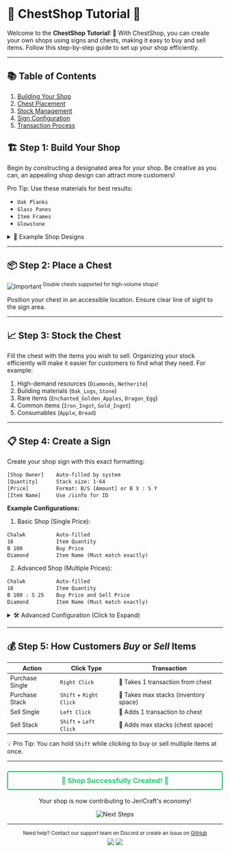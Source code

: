 # 🏪 ChestShop Tutorial 🛒

Welcome to the **ChestShop Tutorial**! 🎉 With ChestShop, you can create your own shops using signs and chests, making it
easy to buy and sell items. Follow this step-by-step guide to set up your shop efficiently.

---

## 📚 Table of Contents

1. [Building Your Shop](#-step-1-build-your-shop)
2. [Chest Placement](#-step-2-place-a-chest)
3. [Stock Management](#-step-3-stock-the-chest)
4. [Sign Configuration](#-step-4-create-a-sign)
5. [Transaction Process](#-step-5-how-customers-buy-or-sell-items)

## 🏗️ Step 1: Build Your Shop

Begin by constructing a designated area for your shop. Be creative as you can, an appealing shop design can attract more
customers!

Pro Tip: Use these materials for best results:

- `Oak Planks`
- `Glass Panes`
- `Item Frames`
- `Glowstone`

<details>
<summary>📸 Example Shop Designs</summary>
<br>
<img src="/misc/assets/images/TUTORIALS/chestshop_example.png" alt="JeriCraft Logo" width="1920" />
</details>

---

## 📦 Step 2: Place a Chest

<div align="left">
  <img src="https://img.shields.io/badge/Important-Note-red?style=flat-square" alt="Important">
  <sup>Double chests supported for high-volume shops!</sup>
</div>

Position your chest in an accessible location. Ensure clear line of sight to the sign area.

---

## 📈 Step 3: Stock the Chest

Fill the chest with the items you wish to sell. Organizing your stock efficiently will make it easier for customers to
find what they need. For example:

1. High-demand resources (`Diamonds`, `Netherite`)
2. Building materials (`Oak_Logs`, `Stone`)
3. Rare items (`Enchanted_Golden_Apples`, `Dragon_Egg`)
4. Common items (`Iron_Ingot`, `Gold_Ingot`)
5. Consumables (`Apple`, `Bread`)

---

## 📋 Step 4: Create a Sign

Create your shop sign with this exact formatting:

```none
[Shop Owner]    Auto-filled by system
[Quantity]      Stack size: 1-64
[Price]         Format: B/S [Amount] or B X : S Y
[Item Name]     Use /iinfo for ID
```

**Example Configurations:**

1. Basic Shop (Single Price):

```none
Chalwk          Auto-filled
16              Item Quantity
B 100           Buy Price
Diamond         Item Name (Must match exactly)
```

2. Advanced Shop (Multiple Prices):

```none
Chalwk          Auto-filled
16              Item Quantity
B 100 : S 25    Buy Price and Sell Price
Diamond         Item Name (Must match exactly)
```

<details> <summary>🛠️ Advanced Configuration (Click to Expand)</summary>

| **Format**   | **Description**                    | **Example**  |
|--------------|------------------------------------|--------------|
| B 100        | Shop sells to players for 100 each | B 100        |
| S 50         | Shop buys from players for 50 each | S 50         |
| B 100 : S 25 | Dual pricing (Buy/Sell)            | B 100 : S 25 |
| ? 75         | Auto-convert to best deal          | ? 75         |

💡 Pro Tip: The colon : must have spaces on both sides when using dual pricing!

</details>

---

## 💰 Step 5: How Customers *Buy* or *Sell* Items

| **Action**      | **Click Type**          | **Transaction**                       |
|-----------------|-------------------------|---------------------------------------|
| Purchase Single | `Right Click`           | 🔼 Takes 1 transaction from chest     |
| Purchase Stack  | `Shift` + `Right Click` | 🔼 Takes max stacks (inventory space) |
| Sell Single     | `Left Click`            | 🔽 Adds 1 transaction to chest        |
| Sell Stack      | `Shift` + `Left Click`  | 🔽 Adds max stacks (chest space)      |

💡 Pro Tip: You can hold `Shift` while clicking to buy or sell multiple items at once.

---

<div align="center"> <h3 style="color: #2ecc71; border: 2px solid #27ae60; padding: 10px; border-radius: 5px;"> 🎊 Shop Successfully Created! 🎊 </h3> <p>Your shop is now contributing to JeriCraft's economy!</p> <img src="https://img.shields.io/badge/Next_Steps-Create_Shop_Hub-orange?style=for-the-badge" alt="Next Steps"> </div><hr><div align="center"> <sup>Need help? Contact our support team on Discord or create an issue on <a href="https://github.com/Chalwk/JeriCraftDocs/issues">GitHub</a></sup> <br> <img src="https://img.shields.io/badge/Server_Online-Yes-brightgreen?style=flat-square"> <img src="https://img.shields.io/badge/Uptime-99.9%25-important?style=flat-square"> </div>